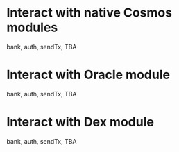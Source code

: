 # Interact with native Cosmos modules
bank, auth, sendTx, TBA

# Interact with Oracle module
bank, auth, sendTx, TBA

# Interact with Dex module
bank, auth, sendTx, TBA